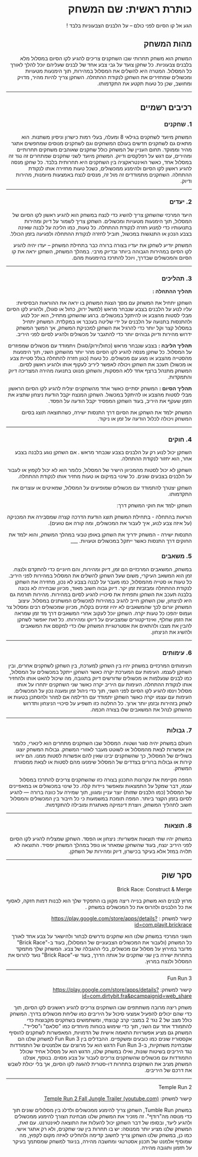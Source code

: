 <div dir='rtl' lang='he'>

# כותרת ראשית: שם המשחק

הגע אל קו הסיום לפני כולם – על הלבנים הצבעוניות בלבד !

## מהות המשחק

המשחק הוא משחק תחרותי שבו השחקנים צריכים להגיע לקו הסיום במסלול מלא בלבנים צבעוניות. כל שחקן צועד על גבי צבע אחד של לבנים שעליהם יוכל להלך לאורך כל המסלול. המטרה היא להשלים את המסלול במהירות, תוך הימנעות מטעויות ומכשולים שמחזירים את השחקן לנקודת ההתחלה. השחקן צריך להיות מהיר, מדויק ומחושב, שכן כל טעות תקטע את התקדמותו.

---


## רכיבים רשמיים

### 1. שחקנים

המשחק מיועד לשחקנים בגילאי 8 ומעלה, בעלי רמות כישרון וניסיון משתנות. הוא מתאים גם לשחקנים חדשים בעולם המשחקים וגם לשחקנים מנוסים שמחפשים אתגר מהיר וממוקד. תחום העניין של המשחק כולל שחקנים שאוהבים משחקים תחרותיים ומהירים, עם דגש על רפלקסים ודיוק. המשחק מיועד לשני שחקנים שמתחרים זה נגד זה במסלול אחד, כאשר האינטראקציה בין השחקנים היא תחרותית בלבד. כל שחקן מנסה להגיע ראשון לקו הסיום ולהימנע ממכשולים, כשכל טעות מחזירה אותו לנקודת ההתחלה. השחקנים מתמודדים זה מול זה, מנסים לנצח באמצעות מיומנות, מהירות ודיוק.

___
### 2. יעדים

היעד המרכזי שהשחקן צריך להשיג כדי לנצח במשחק הוא להגיע ראשון לקו הסיום של המסלול, תוך הימנעות מטעויות ומכשולים. השחקן צריך לשמור על דיוק ומהירות בתנועותיו כדי למנוע חזרה לנקודת ההתחלה. כל טעות, כמו הליכה על לבנה שאינה בצבע הנכון או התנגשות במכשול, תוביל לחזרה לנקודת ההתחלה ולפגיעה בזמן הכולל.

המשחק יודיע לשחקן את יעדיו בצורה ברורה כבר בתחילת המשחק – יעדו יהיה להגיע לקו הסיום במהירות הגבוהה ביותר ובדיוק מרבי. במהלך המשחק, השחקן יראה את קו הסיום והמכשולים שבדרך, ויוכל להתרכז בהימנעות מהם. 
___

### 3. תהליכים

**תהליך ההתחלה :**

השחקן יתחיל את המשחק עם מסך הצגת המשחק בו יראה את ההוראות הבסיסיות: עליו לנוע על הלבנים בצבע שנבחר מראש (למשל ירוק, כחול או סגול), ולהגיע לקו הסיום מבלי לסטות מהצבע או להיתקל במכשולים. ברגע שהשחקן מתחיל, הוא יוכל לנוע ולהתנסות בתנועה על הלבנים על ידי שליטה בעכבר או במקלדת. המשחק יתחיל במסלול קצר וקל יותר כדי להרגיל את השחקן למכניקת המשחק, אך המשך המשחק ידרוש מהירות ודיוק גבוהים יותר כדי להתגבר על מכשולים ולהגיע לסיום לפני היריב.

**תהליך הליבה :**
בצבע שנבחר מראש (כחול/ירוק/סגול) ויתמודד עם מכשולים שמפוזרים על המסלול. כל שחקן מנסה להגיע לקו הסיום מהר יותר מהשחקן השני, תוך הימנעות מהסטייה מהצבע או מגע עם מכשולים. כל טעות (כגון חזרה להתחלה בגלל סטיית צבע או מכשול) תעכב את השחקן ויכולה לאפשר ליריב לעקוף אותו ולהגיע ראשון לסיום. המשחק מתנהל ברצף אחד ללא הפסקות, והשחקן מנווט בתנועה מהירה המצריכה דיוק והתמקדות.

**תהליך הסיום :**
המשחק יסתיים כאשר אחד מהשחקנים יצליח להגיע לקו הסיום הראשון מבלי לסטות מהצבע או להיתקל במכשול. השחקן המנצח יקבל הודעת ניצחון שתציג את הזמן שעקף את היריב, בעוד השחקן המפסיד יקבל הודעה על הפסד.

המשחק ילמד את השחקן את הסיום דרך התנסות ישירה, כשהתוצאה תוצג בסיום המשחק ויכולה לכלול הודעה על זמן או ניקוד.


___
### 4. חוקים

השחקן יכול לנוע רק על הלבנים בצבע שנבחר מראש . אם השחקן נוגע בלבנה בצבע אחר, הוא יחזור לנקודת ההתחלה.

השחקן לא יכול לסטות מהמכיוון הישיר של המסלול, כלומר הוא לא יכול לקפוץ או לעבור על הלבנים בצבעים שונים. כל שינוי במיקום או טעות מחזיר אותו לנקודת ההתחלה.

השחקן יצטרך להתמודד עם מכשולים שמופיעים על המסלול, שמאיטים או עוצרים את התקדמותו.

השחקן ילמד את חוקי המשחק דרך:

הוראות בהתחלה - בתחילת המשחק תוצג הודעת הדרכה קצרה שמסבירה את המכניקה (על איזה צבע לנוע, איך לעבור את המכשולים, ומה קורה אם טועים).

התנסות ישירה - המשחק ידריך את השחקן באופן טבעי במהלך המשחק, והוא ילמד את החוקים דרך התנסות כאשר ייתקל במכשולים וטעויות.
     ___

### 5. משאבים

במשחק, המשאבים המרכזיים הם זמן, דיוק ומהירות, והם חיוניים כדי להתקדם ולנצח. זמן הוא המשאב העיקרי, משום שעל השחקן להשלים את המסלול במהירות לפני היריב. כל טעות או סטייה מהמסלול, כמו מעבר על לבנה בצבע לא נכון, מחזירה את השחקן לנקודת ההתחלה ומבזבזת זמן יקר. דיוק גבוה חשוב מאוד, מכיוון שבחירה לא נכונה בלבנה תעכב את השחקן ותפחית את סיכוייו להגיע לסיום במהירות. מהירות תורמת גם היא לניצחון, שכן השחקן חייב להגיב במהירות למכשולים המשתנים במסלול. עיצוב המשחק יגרום לכך שהמשאבים לא יהיו זמינים בקלות, מכיוון שמכשולים רבים ומסלול צר ועמוס יהפכו כל טעות יקרה. השחקן יוכל לעקוב אחרי המשאבים דרך מד זמן שמראה את הזמן שחלף, ואינדיקטורים שמצביעים על דיוקו ומהירותו. כל זאת יאפשר לשחקן להבין את מצבו ולהתאים את אסטרטגיית המשחק שלו כדי למקסם את המשאבים ולהשיג את הניצחון.


___
### 6. עימותים

העימותים המרכזיים במשחק יהיו בין השחקן למערכת, בין השחקן לשחקנים אחרים, ובין השחקן לעצמו. העימות עם המערכת יקרה כאשר השחקן ייתקל במכשולים על המסלול, כמו לבנים שנעלמות או מכשולים שדורשים דיוק בתגובה, מה שיכול להאט אותו ולהחזיר אותו לנקודת ההתחלה. העימות עם היריב יקרה כאשר שני השחקנים יתחרו על אותו מסלול וינסו להגיע לקו הסיום לפני השני, תוך כדי ניהול זמן ומענה נכון על המכשולים. העימות עם עצמו יקרה כאשר השחקן יתמודד עם הדילמה אם למהר ולהסתכן בטעות או לשחק בזהירות ובזמן יותר ארוך. כל החלטה כזו תשפיע על סיכויי הניצחון ותדרוש מהשחקן לנהל את המשאבים שלו בצורה חכמה.

___
### 7. גבולות

העולם במשחק יהיה סגור ושטוח. המסלול שבו השחקנים מתחרים הוא לינארי, כלומר אין אפשרות לצאת מהמסלול או לשוטט מעבר לאזורי המשחק. גבולות המשחק יוצגו בשוליים של המסלול, כך שהשחקנים יבינו שאין להם אפשרות לסטות ממנו. הם יראו קירות או גבולות ברורים בצדדים של המסלול שימנעו מהם לסטות או לצאת ממסגרת המשחק.

המפה מקיימת את עקרונות התכנון בצורה כזו שהשחקנים צריכים להתרכז במסלול עצמו, דבר שמקל על התמצאות ומאפשר ניידות קלה. כל שינוי במכשולים או במאפיינים של המסלול (כמו הלבנים שזזות) יוצר עניין ומגוון, תוך שמירה על כוונה ברורה — להגיע לסיום בזמן הקצר ביותר. המפה תומכת במשמעות כי כל חיבור בין המכשולים והמסלול חשוב לתהליך המשחק, ויוצרת דינמיקה מאתגרת ומובילה להתקדמות.


___
### 8. תוצאות
במשחק יהיו שתי תוצאות אפשריות: ניצחון או הפסד. השחקן שמצליח להגיע לקו הסיום לפני היריב ינצח, בעוד שהשחקן שמאחר או נופל במהלך המשחק יפסיד. התוצאה לא תלויה במזל אלא בעיקר בכישרון, דיוק ומהירות של השחקן.


---

## סקר שוק

Brick Race: Construct & Merge

מרוץ לבנים הוא משחק בנייה ריצה מקוון בו התפקיד שלך הוא לבנות דמות חזקה, לאסוף את כל הלבנים ולהרוס את כל המכשולים במשחק .

קישור למשחק : https://play.google.com/store/apps/details?id=com.playit.brickrace

השוני המרכזי במשחק שלנו הוא שחקנים נדרשים לבחור ולהישאר על צבע אחד לאורך כל המשחק (ולעבור את המכשולים הצבעוניים של המסלול), בעוד ב-"Brick Race" מדובר במירוץ על מסלול עם מכשולים, בלי ההגבלה של צבע. המשחק שלך מתמקד בתחרות ישירה בין שני שחקנים על אותה הדרך, בעוד ש-"Brick Race" נועד להרוס את המסלול ולנצח במרוץ.



___
 Fun Run 3
 
קישור למשחק: https://play.google.com/store/apps/details?id=com.dirtybit.fra&pcampaignid=web_share


משחק ריצה מרובה משתתפים שבו השחקנים צריכים להגיע ראשונים לקו הסיום, תוך כדי שהם יכולים להפעיל אמצעי סיכול על היריבים כמו שליחת מכשולים בדרך. המשחק כולל מצב של 2 נגד 2 במצבי קרב קבוצתי, ומשתמשים בשחקנים מקבוצות כדי להתמודד אחד עם השני, תוך כדי שימוש בכוחות מיוחדים כמו "סלאם" ו"סלייד". המשחק גם מציע אפשרויות התאמה אישית של הדמויות, המאפשרות לשחקנים להוסיף אקססוריז שונים כמו כובעים ומשקפיים.
ההבדלים בין Fun Run 3 למשחק שלנו הם שמבחינת משחקיות, ב-Fun Run 3 הדגש הוא על מרוצים עם אלמנטים של התמודדות נגד היריבים בשיטות שונות, ואילו במשחק שלנו, הדגש הוא על מסלול אחיד שכולל התמודדות עם מכשולים שהשחקנים צריכים לעבור על צבע מסוים. בנוסף, אצלנו המשחק מציב את השחקנים בתחרות דו-סטרית להגעה לקו הסיום, אך בלי יכולת לשבש את דרכם של היריבים.



___
 Temple Run 2

קישור למשחק: [Temple Run 2 Fall Jungle Trailer (youtube.com)](https://play.google.com/store/apps/details?id=com.imangi.templerun2)

במשחק Tumble Run, השחקן צריך להימנע ממכשולים ולדלג בין מסלולים שונים תוך כדי מנוסה מה"רודף". זה מזכיר את המשחק שלנו מבחינת הצורך להימנע ממכשולים ולהגיע ליעד, ובסופו של דבר השחקן יכול להעלות את התוצאה לאינטרנט. עם זאת, המשחק שלנו מציע יותר ממנוסה: יש בו תחרות בין שני שחקנים, ולא רק אתגר אישי. כמו כן, במשחק שלנו השחקן צריך לחשוב קדימה ולהחליט לאיזה מקום לקפוץ, מה שמוסיף אלמנט של תכנון אסטרטגי ומחשבה מהירה, בניגוד למשחק שמסתמך בעיקר על תזמון ותגובה מהירה.


</div>
